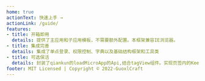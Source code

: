```yaml
---
home: true
actionText: 快速上手 →
actionLink: /guide/
features:
- title: 开箱即用
  details: 提供了主应用和子应用模板，不需要额外配置。本框架兼容IE浏览器。
- title: 集成完善
  details: 集成了单点登录、权限控制、字典以及基础结构框架和工具类
- title: 可选保活
  details: 封装了qiankun的loadMicroApp的Api,结合tagView组件。实现页签内的KeepAlive
footer: MIT Licensed | Copyright © 2022-GuoxlCraft
---
```

